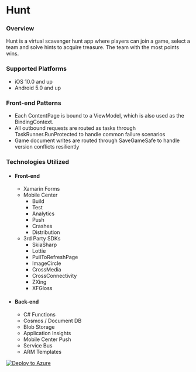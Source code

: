 # Hunt

### Overview
Hunt is a virtual scavenger hunt app where players can join a game, select a team and solve hints to acquire treasure. The team with the most points wins.


### Supported Platforms
* iOS 10.0 and up
* Android 5.0 and up


### Front-end Patterns
* Each ContentPage is bound to a ViewModel, which is also used as the BindingContext.
* All outbound requests are routed as tasks through TaskRunner.RunProtected to handle common failure scenarios
* Game document writes are routed through SaveGameSafe to handle version conflicts resiliently


### Technologies Utilized
* #### Front-end
  * Xamarin Forms
  * Mobile Center
    * Build
    * Test
    * Analytics
    * Push
    * Crashes
    * Distribution
  * 3rd Party SDKs
    * SkiaSharp
    * Lottie
    * PullToRefreshPage
    * ImageCircle
    * CrossMedia
    * CrossConnectivity
    * ZXing
    * XFGloss
    
* #### Back-end
  * C# Functions
  * Cosmos / Document DB
  * Blob Storage
  * Application Insights
  * Mobile Center Push
  * Service Bus
  * ARM Templates


[![Deploy to Azure](https://azuredeploy.net/deploybutton.png)](https://azuredeploy.net/)
